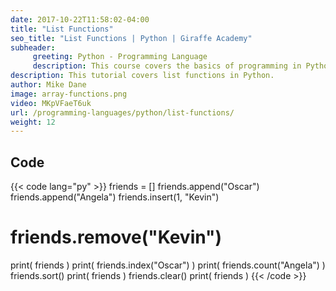 ```yaml
---
date: 2017-10-22T11:58:02-04:00
title: "List Functions"
seo_title: "List Functions | Python | Giraffe Academy"
subheader:
     greeting: Python - Programming Language
     description: This course covers the basics of programming in Python. Work your way through the videos and we'll teach you everything you need to know to start your programming journey!
description: This tutorial covers list functions in Python.
author: Mike Dane
image: array-functions.png
video: MKpVFaeT6uk
url: /programming-languages/python/list-functions/
weight: 12
---
```


## Code

{{< code lang="py" >}}
friends = []
friends.append("Oscar")
friends.append("Angela")
friends.insert(1, "Kevin")

# friends.remove("Kevin")
print( friends )
print( friends.index("Oscar") )
print( friends.count("Angela") )
friends.sort()
print( friends )
friends.clear()
print( friends )
{{< /code >}}